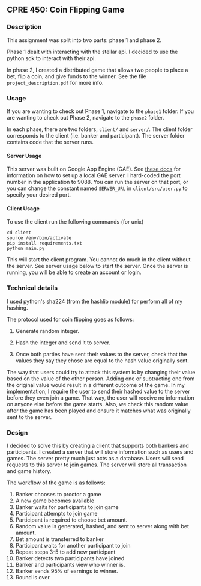 ## CPRE 450: Coin Flipping Game

### Description

This assignment was split into two parts: phase 1 and phase 2.

Phase 1 dealt with interacting with the stellar api. I decided to use
the python sdk to interact with their api.

In phase 2, I created a distributed game that allows two people to
place a bet, flip a coin, and give funds to the winner. See the file
`project_description.pdf` for more info.


### Usage

If you are wanting to check out Phase 1, navigate to the `phase1` folder.
If you are wanting to check out Phase 2, navigate to the `phase2` folder.

In each phase, there are two folders, `client/` and `server/`. The client folder corresponds
to the client (i.e. banker and participant). The server folder contains code
that the server runs.


#### Server Usage

This server was built on Google App Engine (GAE). See
[these docs](https://cloud.google.com/appengine/docs/standard/python/tools/using-local-server)
for information on how to set up a local GAE server. I hard-coded the port number
in the application to 9088. You can run the server on that port, or you can
change the constant named `SERVER_URL` in `client/src/user.py` to specify
your desired port.


#### Client Usage

To use the client run the following commands (for unix)

```
cd client
source /env/bin/activate
pip install requirements.txt
python main.py
```

This will start the client program. You cannot do much in the client without
the server. See server usage below to start the server. Once the server is
running, you will be able to create an account or login.


### Technical details

I used python's sha224 (from the hashlib module) for perform all of my hashing.

The protocol used  for coin flipping goes as follows:

1. Generate random integer.

2. Hash the integer and send it to server.

3. Once both parties have sent their values to the server, check that the
values they say they chose are equal to the hash value originally sent.

The way that users could try to attack this system is by changing their value
based on the value of the other person. Adding one or subtracting one from the
original value would result in a different outcome of the game. In my
implementation, I require the user to send their hashed value to the server
before they even join a game. That way, the user will receive no information on
anyone else before the game starts. Also, we check this random value after the
game has been played and ensure it matches what was originally sent to the
server.


### Design

I decided to solve this by creating a client that supports both bankers and
participants. I created a server that will store information such as users and
games. The server pretty much just acts as a database. Users will send requests
to this server to join games. The server will store all transaction and game
history.

The workflow of the game is as follows:

1. Banker chooses to proctor a game
2. A new game becomes available
3. Banker waits for participants to join game
4. Participant attempts to join game
5. Participant is required to choose bet amount.
6. Random value is generated, hashed, and sent to server along with bet amount.
7. Bet amount is transferred to banker
8. Participant waits for another participant to join
9. Repeat steps 3-5 to add new participant
10. Banker detects two participants have joined
11. Banker and participants view who winner is.
12. Banker sends 95% of earnings to winner.
13. Round is over
